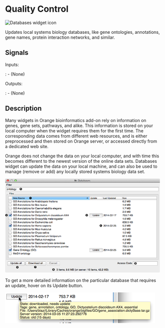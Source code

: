Quality Control
===============

![Databases widget icon]

Updates local systems biology databases, like gene ontologies,
annotations, gene names, protein interaction networks, and similar.

Signals
-------

Inputs:

:   -   (None)

Outputs:

:   -   (None)

Description
-----------

Many widgets in Orange bioinformatics add-on rely on information on
genes, gene sets, pathways, and alike. This information is stored on
your local computer when the widget requires them for the first time.
The corresponding data comes from different web resources, and is either
preprocessed and then stored on Orange server, or accessed directly from
a dedicated web site.

Orange does not change the data on your local computer, and with time
this becomes different to the newest version of the online data sets.
Databases widget can update the data on your local machine, and can also
be used to manage (remove or add) any locally stored systems biology
data set.

![Databases widget]

To get a more detailed information on the particular database that
requires an update, hover on its Update button.

![Databases widget][1]

  [Databases widget icon]: ../../orangecontrib/bio/widgets/icons/Databases.svg
  [Databases widget]: images/databases-stamped.png
  [1]: images/databases-hover.png